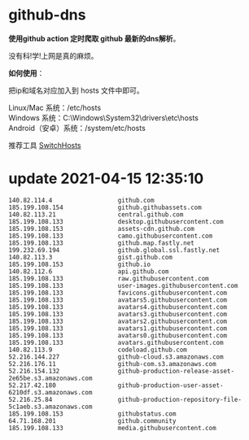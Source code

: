 # github-dns
**使用github action 定时爬取 github 最新的dns解析**。

没有科!学!上网是真的麻烦。

**如何使用**：

把ip和域名对应加入到 hosts 文件中即可。

Linux/Mac 系统：/etc/hosts  
Windows 系统：C:\Windows\System32\drivers\etc\hosts  
Android（安卓）系统：/system/etc/hosts

推荐工具 [SwitchHosts](https://oldj.github.io/SwitchHosts/)

# update 2021-04-15 12:35:10
```
140.82.114.4                  github.com
185.199.108.154               github.githubassets.com
140.82.113.21                 central.github.com
185.199.108.133               desktop.githubusercontent.com
185.199.108.153               assets-cdn.github.com
185.199.108.133               camo.githubusercontent.com
185.199.108.133               github.map.fastly.net
199.232.69.194                github.global.ssl.fastly.net
140.82.113.3                  gist.github.com
185.199.108.153               github.io
140.82.112.6                  api.github.com
185.199.108.133               raw.githubusercontent.com
185.199.108.133               user-images.githubusercontent.com
185.199.108.133               favicons.githubusercontent.com
185.199.108.133               avatars5.githubusercontent.com
185.199.108.133               avatars4.githubusercontent.com
185.199.108.133               avatars3.githubusercontent.com
185.199.108.133               avatars2.githubusercontent.com
185.199.108.133               avatars1.githubusercontent.com
185.199.108.133               avatars0.githubusercontent.com
185.199.108.133               avatars.githubusercontent.com
140.82.113.9                  codeload.github.com
52.216.144.227                github-cloud.s3.amazonaws.com
52.216.176.11                 github-com.s3.amazonaws.com
52.216.154.132                github-production-release-asset-2e65be.s3.amazonaws.com
52.217.42.180                 github-production-user-asset-6210df.s3.amazonaws.com
52.216.25.84                  github-production-repository-file-5c1aeb.s3.amazonaws.com
185.199.108.153               githubstatus.com
64.71.168.201                 github.community
185.199.108.133               media.githubusercontent.com
```